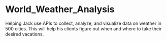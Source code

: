 # World_Weather_Analysis
Helping Jack use APIs to collect, analyze, and visualize data on weather in 500 cities. This will help his clients figure out when and where to take their desired vacations.
